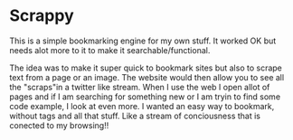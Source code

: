 Scrappy
=======
This is a simple bookmarking engine for my own stuff. It worked OK but needs alot more to it to make it searchable/functional.

The idea was to make it super quick to bookmark sites but also to scrape text from a page or an image. The website would then allow you to see all the "scraps"in a twitter like stream. 
When I use the web I open allot of pages and if I am searching for something new or I am tryin to find some code example, I look at even more. I wanted an easy way to bookmark, without tags and all that stuff. Like a stream of conciousness that is conected to my browsing!!


